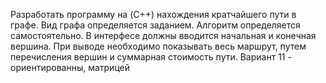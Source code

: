 Разработать программу на (C++) нахождения кратчайшего пути в графе. Вид графа определяется заданием. Алгоритм определяется самостоятельно. В интерфесе должны вводится начальная и конечная вершина. При выводе необходимо показывать весь маршрут, путем перечисления вершин и суммарная стоимость пути.
Вариант 11 - ориентированны, матрицей
